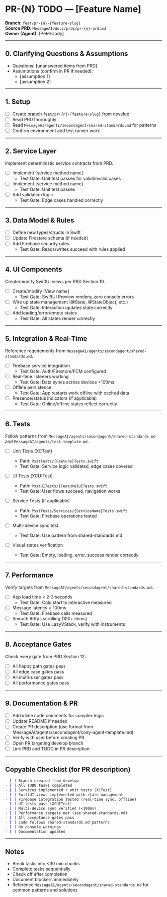 # PR-{N} TODO — [Feature Name]

**Branch**: `feat/pr-{n}-{feature-slug}`  
**Source PRD**: `MessageAI/docs/prds/pr-{n}-prd.md`  
**Owner (Agent)**: [Pete/Cody]

---

## 0. Clarifying Questions & Assumptions

- Questions: [unanswered items from PRD]
- Assumptions (confirm in PR if needed):
  - [assumption 1]
  - [assumption 2]

---

## 1. Setup

- [ ] Create branch `feat/pr-{n}-{feature-slug}` from develop
- [ ] Read PRD thoroughly
- [ ] Read `MessageAI/agents/secondagent/shared-standards.md` for patterns
- [ ] Confirm environment and test runner work

---

## 2. Service Layer

Implement deterministic service contracts from PRD.

- [ ] Implement [service method name]
  - Test Gate: Unit test passes for valid/invalid cases
- [ ] Implement [service method name]
  - Test Gate: Unit test passes
- [ ] Add validation logic
  - Test Gate: Edge cases handled correctly

---

## 3. Data Model & Rules

- [ ] Define new types/structs in Swift
- [ ] Update Firestore schema (if needed)
- [ ] Add Firebase security rules
  - Test Gate: Reads/writes succeed with rules applied

---

## 4. UI Components

Create/modify SwiftUI views per PRD Section 10.

- [ ] Create/modify [View name]
  - Test Gate: SwiftUI Preview renders; zero console errors
- [ ] Wire up state management (@State, @StateObject, etc.)
  - Test Gate: Interaction updates state correctly
- [ ] Add loading/error/empty states
  - Test Gate: All states render correctly

---

## 5. Integration & Real-Time

Reference requirements from `MessageAI/agents/secondagent/shared-standards.md`.

- [ ] Firebase service integration
  - Test Gate: Auth/Firestore/FCM configured
- [ ] Real-time listeners working
  - Test Gate: Data syncs across devices <100ms
- [ ] Offline persistence
  - Test Gate: App restarts work offline with cached data
- [ ] Presence/status indicators (if applicable)
  - Test Gate: Online/offline states reflect correctly

---

## 6. Tests

Follow patterns from `MessageAI/agents/secondagent/shared-standards.md` and `MessageAI/agents/test-template.md`.

- [ ] Unit Tests (XCTest)
  - Path: `PsstTests/{Feature}Tests.swift`
  - Test Gate: Service logic validated, edge cases covered
  
- [ ] UI Tests (XCUITest)
  - Path: `PsstUITests/{Feature}UITests.swift`
  - Test Gate: User flows succeed, navigation works
  
- [ ] Service Tests (if applicable)
  - Path: `PsstTests/Services/{ServiceName}Tests.swift`
  - Test Gate: Firebase operations tested
  
- [ ] Multi-device sync test
  - Test Gate: Use pattern from shared-standards.md
  
- [ ] Visual states verification
  - Test Gate: Empty, loading, error, success render correctly

---

## 7. Performance

Verify targets from `MessageAI/agents/secondagent/shared-standards.md`.

- [ ] App load time < 2-3 seconds
  - Test Gate: Cold start to interactive measured
- [ ] Message latency < 100ms
  - Test Gate: Firebase calls measured
- [ ] Smooth 60fps scrolling (100+ items)
  - Test Gate: Use LazyVStack, verify with instruments

---

## 8. Acceptance Gates

Check every gate from PRD Section 12:
- [ ] All happy path gates pass
- [ ] All edge case gates pass
- [ ] All multi-user gates pass
- [ ] All performance gates pass

---

## 9. Documentation & PR

- [ ] Add inline code comments for complex logic
- [ ] Update README if needed
- [ ] Create PR description (use format from MessageAI/agents/secondagent/cody-agent-template.md)
- [ ] Verify with user before creating PR
- [ ] Open PR targeting develop branch
- [ ] Link PRD and TODO in PR description

---

## Copyable Checklist (for PR description)

```markdown
- [ ] Branch created from develop
- [ ] All TODO tasks completed
- [ ] Services implemented + unit tests (XCTest)
- [ ] SwiftUI views implemented with state management
- [ ] Firebase integration tested (real-time sync, offline)
- [ ] UI tests pass (XCUITest)
- [ ] Multi-device sync verified (<100ms)
- [ ] Performance targets met (see shared-standards.md)
- [ ] All acceptance gates pass
- [ ] Code follows shared-standards.md patterns
- [ ] No console warnings
- [ ] Documentation updated
```

---

## Notes

- Break tasks into <30 min chunks
- Complete tasks sequentially
- Check off after completion
- Document blockers immediately
- Reference `MessageAI/agents/secondagent/shared-standards.md` for common patterns and solutions

